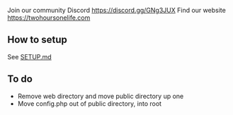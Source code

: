 Join our community Discord https://discord.gg/GNg3JUX
Find our website https://twohoursonelife.com


## How to setup
See [SETUP.md](https://github.com/twohoursonelife/OneLifeWeb/blob/main/SETUP.md)

## To do
- Remove web directory and move public directory up one
- Move config.php out of public directory, into root